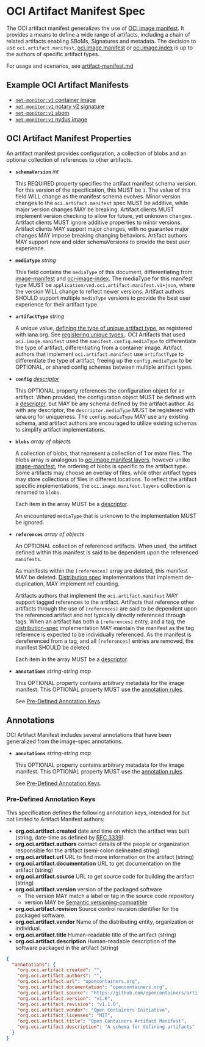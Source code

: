 # OCI Artifact Manifest Spec

The OCI artifact manifest generalizes the use of [OCI image manifest][oci-image-manifest-spec]. It provides a means to define a wide range of artifacts, including a chain of related artifacts enabling SBoMs, Signatures and metadata. The decision to use `oci.artifact.manifest`, [oci.image.manifest][oci-image-manifest-spec] or [oci.image.index][oci-image-index] is up to the authors of specific artifact types.

For usage and scenarios, see [artifact-manifest.md](./artifact-manifest.md)

## Example OCI Artifact Manifests

- [`net-monitor:v1` container image](./artifact-manifest/net-monitor-image.json)
- [`net-monitor:v1` notary v2 signature](./artifact-manifest/net-monitor-image-signature.json)
- [`net-monitor:v1` sbom](./artifact-manifest/net-monitor-image-sbom.json)
- [`net-monitor:v1` nydus image](./artifact-manifest/net-monitor-nydus-image.json)


## OCI Artifact Manifest Properties

An artifact manifest provides configuration, a collection of blobs and an optional collection of references to other artifacts.

- **`schemaVersion`** *int*

  This REQUIRED property specifies the artifact manifest schema version.
  For this version of the specification, this MUST be `1`. The value of this field WILL change as the manifest schema evolves. Minor version changes to the `oci.artifact.manifest` spec MUST be additive, while major version changes MAY be breaking. Artifact clients MUST implement version checking to allow for future, yet unknown changes. Artifact clients MUST ignore additive properties to minor versions. Artifact clients MAY support major changes, with no guarantee major changes MAY impose breaking changing behaviors. Artifact authors MAY support new and older schemaVersions to provide the best user experience.

- **`mediaType`** *string*

  This field contains the `mediaType` of this document, differentiating from [image-manifest][oci-image-manifest-spec] and [oci-image-index]. The mediaType for this manifest type MUST be `application/vnd.oci.artifact.manifest.v1+json`, where the version WILL change to reflect newer versions. Artifact authors SHOULD support multiple `mediaType` versions to provide the best user experience for their artifact type.

- **`artifactType`** *string*

  A unique value, [defining the type of unique artifact type][artifact-type], as registered with iana.org. See [registering unique types.][registering-iana]. OCI Artifacts that used `oci.image.manifest` used the `manifest.config.mediaType` to differentiate the type of artifact, differentiating from a container image. Artifact authors that implement `oci.artifact.manifest` use `artifactType` to differentiate the type of artifact, freeing up the `config.mediaType` to be OPTIONAL, or shared config schemas between multiple artifact types.

- **`config`** *[descriptor](descriptor.md)*

    This OPTIONAL property references the configuration object for an artifact. When provided, the configuration object MUST be defined with a [descriptor][descriptor], but MAY be any schema defined by the artifact author. As with any descriptor, the `descriptor.mediaType` MUST be registered with iana.org for uniqueness. The `config.mediaType` MAY use any existing schema, and artifact authors are encouraged to utilize existing schemas to simplify artifact implementations.

- **`blobs`** *array of objects*

    A collection of blobs, that represent a collection of 1 or more files. The blobs array is analogous to [oci.image.manifest layers][oci-image-manifest-spec-layers], however unlike [image-manifest][oci-image-manifest-spec], the ordering of blobs is specific to the artifact type. Some artifacts may choose an overlay of files, while other artifact types may store collections of files in different locations. To reflect the artifact specific implementations, the `oci.image.manifest.layers` collection is renamed to `blobs`.

    Each item in the array MUST be a [descriptor][descriptor].

    An encountered `mediaType` that is unknown to the implementation MUST be ignored.

- **`references`** *array of objects*

   An OPTIONAL collection of referenced artifacts. When used, the artifact defined within this manifest is said to be dependent upon the referenced `manifests`.

   As manifests within the `[references]` array are deleted, this manifest MAY be deleted. [Distribution spec][oci-distribution-spec] implementations that implement de-duplication, MAY implement ref counting.

   Artifacts authors that implement the `oci.artifact.manifest` MAY support tagged references to the artifact. Artifacts that reference other artifacts through the use of `[references]` are said to be dependent upon the referenced artifact and not typically directly referenced through tags. When an artifact has both a `[references]` entry, and a tag, the [distribution-spec][oci-distribution-spec] implementation MAY maintain the manifest as the tag reference is expected to be individually referenced. As the manifest is dereferenced from a tag, and all `[references]` entries are removed, the manifest SHOULD be deleted.

    Each item in the array MUST be a [descriptor][descriptor].

- **`annotations`** *string-string map*

    This OPTIONAL property contains arbitrary metadata for the image manifest.
    This OPTIONAL property MUST use the [annotation rules](annotations.md#rules).

    See [Pre-Defined Annotation Keys](annotations.md#pre-defined-annotation-keys).

## Annotations

OCI Artifact Manifest includes several annotations that have been generalized from the image-spec annotations.

- **`annotations`** *string-string map*

    This OPTIONAL property contains arbitrary metadata for the image manifest.
    This OPTIONAL property MUST use the [annotation rules](annotations.md#rules).

    See [Pre-Defined Annotation Keys](annotations.md#pre-defined-annotation-keys).

### Pre-Defined Annotation Keys

This specification defines the following annotation keys, intended for but not limited to  Artifact Manifest authors:

- **org.oci.artifact.created** date and time on which the artifact was built (string, date-time as defined by [RFC 3339](https://tools.ietf.org/html/rfc3339#section-5.6)).
- **org.oci.artifact.authors** contact details of the people or organization responsible for the artifact (semi-colon delineated string)
- **org.oci.artifact.url** URL to find more information on the artifact (string)
- **org.oci.artifact.documentation** URL to get documentation on the artifact (string)
- **org.oci.artifact.source** URL to get source code for building the artifact (string)
- **org.oci.artifact.version** version of the packaged software
  - The version MAY match a label or tag in the source code repository
  - version MAY be [Semantic versioning-compatible](http://semver.org/)
- **org.oci.artifact.revision** Source control revision identifier for the packaged software.
- **org.oci.artifact.vendor** Name of the distributing entity, organization or individual.
- **org.oci.artifact.title** Human-readable title of the artifact (string)
- **org.oci.artifact.description** Human-readable description of the software packaged in the artifact (string)

```json
{
  "annotations": {
    "org.oci.artifact.created": "",
    "org.oci.artifact.authors": "",
    "org.oci.artifact.url": "opencontainers.org",
    "org.oci.artifact.documentation": "opencontainers.org",
    "org.oci.artifact.source": "https://github.com/opencontainers/artifacts",
    "org.oci.artifact.version": "v1.0",
    "org.oci.artifact.revision": "v1.1.0",
    "org.oci.artifact.vendor": "Open Containers Initiative",
    "org.oci.artifact.licenses": "MIT",
    "org.oci.artifact.title": "Open Containers Artifact Manifest",
    "org.oci.artifact.description": "A schema for defining artifacts"
  }
}
```

[oci-image-manifest-spec]:         https://github.com/opencontainers/image-spec/blob/master/manifest.md
[oci-image-manifest-spec-layers]:  https://github.com/opencontainers/image-spec/blob/master/manifest.md#image-manifest-property-descriptions
[oci-image-index]:                 https://github.com/opencontainers/image-spec/blob/master/image-index.md
[oci-distribution-spec]:           https://github.com/opencontainers/distribution-spec
[media-type]:                      https://github.com/opencontainers/image-spec/blob/master/media-types.md
[artifact-type]:                   https://github.com/opencontainers/artifacts/blob/master/artifact-authors.md#defining-a-unique-artifact-type
[registering-iana]:                ./artifact-authors.md#registering-unique-types-with-iana
[descriptor]:                      https://github.com/opencontainers/image-spec/blob/master/descriptor.md
